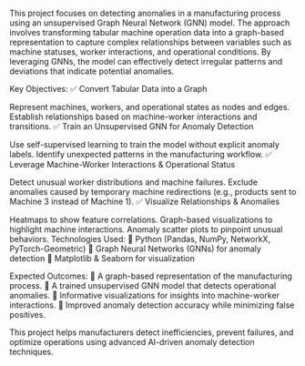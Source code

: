 This project focuses on detecting anomalies in a manufacturing process using an unsupervised Graph Neural Network (GNN) model. The approach involves transforming tabular machine operation data into a graph-based representation to capture complex relationships between variables such as machine statuses, worker interactions, and operational conditions. By leveraging GNNs, the model can effectively detect irregular patterns and deviations that indicate potential anomalies.

Key Objectives:
✅ Convert Tabular Data into a Graph

Represent machines, workers, and operational states as nodes and edges.
Establish relationships based on machine-worker interactions and transitions.
✅ Train an Unsupervised GNN for Anomaly Detection

Use self-supervised learning to train the model without explicit anomaly labels.
Identify unexpected patterns in the manufacturing workflow.
✅ Leverage Machine-Worker Interactions & Operational Status

Detect unusual worker distributions and machine failures.
Exclude anomalies caused by temporary machine redirections (e.g., products sent to Machine 3 instead of Machine 1).
✅ Visualize Relationships & Anomalies

Heatmaps to show feature correlations.
Graph-based visualizations to highlight machine interactions.
Anomaly scatter plots to pinpoint unusual behaviors.
Technologies Used:
🔹 Python (Pandas, NumPy, NetworkX, PyTorch-Geometric)
🔹 Graph Neural Networks (GNNs) for anomaly detection
🔹 Matplotlib & Seaborn for visualization

Expected Outcomes:
📌 A graph-based representation of the manufacturing process.
📌 A trained unsupervised GNN model that detects operational anomalies.
📌 Informative visualizations for insights into machine-worker interactions.
📌 Improved anomaly detection accuracy while minimizing false positives.

This project helps manufacturers detect inefficiencies, prevent failures, and optimize operations using advanced AI-driven anomaly detection techniques. 
